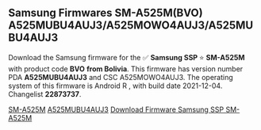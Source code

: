 <h2>Samsung Firmwares SM-A525M(BVO) A525MUBU4AUJ3/A525MOWO4AUJ3/A525MUBU4AUJ3</h2>
Download the Samsung firmware for the ✅ <strong>Samsung SSP </strong> ⭐ <strong>SM-A525M</strong> with product code <strong>BVO</strong> <strong> from Bolivia</strong>. This firmware has version number PDA <strong>A525MUBU4AUJ3</strong> and CSC A525MOWO4AUJ3. The operating system of this firmware is Android R , with build date 2021-12-04. Changelist <strong>22873737</strong>.


[SM-A525M](https://samfirm.shop/samsung/model/SM-A525M)
[A525MUBU4AUJ3](https://samfirm.shop/samsung/pda/A525MUBU4AUJ3)
[Download Firmware Samsung SSP SM-A525M](https://samfirm.shop/samsung/firmware/480060)
